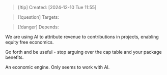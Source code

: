 
>[!tip] Created: [2024-12-10 Tue 11:55]

>[!question] Targets: 

>[!danger] Depends: 

We are using AI to attribute revenue to contributions in projects, enabling equity free economics.

Go forth and be useful - stop arguing over the cap table and your package benefits.

An economic engine.  Only seems to work with AI.